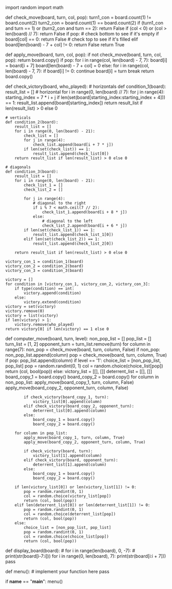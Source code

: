 import random
import math


def check_move(board, turn, col, pop):
    turn1_con = board.count(1) != board.count(2)
    turn2_con = board.count(1) == board.count(2)
    if (turn1_con and turn == 1) or (turn2_con and turn == 2):
        return False
    if (col < 0) or (col > len(board) // 7):
        return False
    if pop:
        # check bottom to see if it's empty
        if board[col] == 0:
            return False
    # check top to see if it's filled
    elif board[len(board) - 7 + col] != 0:
        return False
    return True


def apply_move(board, turn, col, pop):
    if not check_move(board, turn, col, pop):
        return board.copy()
    if pop:
        for i in range(col, len(board) - 7, 7):
            board[i] = board[i + 7]
        board[len(board) - 7 + col] = 0
    else:
        for i in range(col, len(board) - 7, 7):
            if board[i] != 0:
                continue
            board[i] = turn
            break
    return board.copy()


def check_victory(board, who_played):
    # horizontals
    def condition_1(board):
        result_list = []
        # horizontal
        for i in range(0, len(board) // 7):
            for j in range(4):
                starting_index = 7 * i + j
                if len(set(board[starting_index:starting_index + 4])) == 1:
                    result_list.append(board[starting_index])
        return result_list if len(result_list) > 0 else 0

    # verticals
    def condition_2(board):
        result_list = []
        for i in range(0, len(board) - 21):
            check_list = []
            for j in range(4):
                check_list.append(board[i + 7 * j])
            if len(set(check_list)) == 1:
                result_list.append(check_list[0])
        return result_list if len(result_list) > 0 else 0

    # diagonals
    def condition_3(board):
        result_list = []
        for i in range(0, len(board) - 21):
            check_list_1 = []
            check_list_2 = []

            for j in range(4):
                # diagonal to the right
                if i % 7 < math.ceil(7 // 2):
                    check_list_1.append(board[i + 8 * j])
                else:
                    # diagonal to the left
                    check_list_2.append(board[i + 6 * j])
            if len(set(check_list_1)) == 1:
                result_list.append(check_list_1[0])
            elif len(set(check_list_2)) == 1:
                result_list.append(check_list_2[0])

        return result_list if len(result_list) > 0 else 0

    victory_con_1 = condition_1(board)
    victory_con_2 = condition_2(board)
    victory_con_3 = condition_3(board)

    victory = []
    for condition in [victory_con_1, victory_con_2, victory_con_3]:
        if type(condition) == int:
            victory.append(condition)
        else:
            victory.extend(condition)
    victory = set(victory)
    victory.remove(0)
    victory = list(victory)
    if len(victory) > 1:
        victory.remove(who_played)
    return victory[0] if len(victory) == 1 else 0


def computer_move(board, turn, level):
    non_pop_list = []
    pop_list = []
    turn_list = [1, 2]
    opponent_turn = turn_list.remove(turn)
    for column in range(7):
        non_pop = check_move(board, turn, column, False)
        if non_pop:
            non_pop_list.append(column)
        pop = check_move(board, turn, column, True)
        if pop:
            pop_list.append(column)
    if level == '1':
        choice_list = [non_pop_list, pop_list]
        pop = random.randint(0, 1)
        col = random.choice(choice_list[pop])
        return (col, bool(pop))
    else:
        victory_list = [[], []]
        deterrent_list = [[], []]
        board_copy_1 = board.copy()
        board_copy_2 = board.copy()
        for column in non_pop_list:
            apply_move(board_copy_1, turn, column, False)
            apply_move(board_copy_2, opponent_turn, column, False)

            if check_victory(board_copy_1, turn):
                victory_list[0].append(column)
            elif check_victory(board_copy_2, opponent_turn):
                deterrent_list[0].append(column)
            else:
                board_copy_1 = board.copy()
                board_copy_2 = board.copy()

        for column in pop_list:
            apply_move(board_copy_1, turn, column, True)
            apply_move(board_copy_2, opponent_turn, column, True)

            if check_victory(board, turn):
                victory_list[1].append(column)
            elif check_victory(board, opponent_turn):
                deterrent_list[1].append(column)
            else:
                board_copy_1 = board.copy()
                board_copy_2 = board.copy()

        if len(victory_list[0]) or len(victory_list[1]) != 0:
            pop = random.randint(0, 1)
            col = random.choice(victory_list[pop])
            return (col, bool(pop))
        elif len(deterrent_list[0]) or len(deterrent_list[1]) != 0:
            pop = random.randint(0, 1)
            col = random.choice(deterrent_list[pop])
            return (col, bool(pop))
        else:
            choice_list = [non_pop_list, pop_list]
            pop = random.randint(0, 1)
            col = random.choice(choice_list[pop])
            return (col, bool(pop))


def display_board(board):
    # for i in range(len(board), 0, -7):
    # print(str(board[i-7:i]))
    for i in range(0, len(board), 7):
        print(str(board[i:i + 7]))
    pass


def menu():
    # implement your function here
    pass


if __name__ == "__main__":
    menu()
